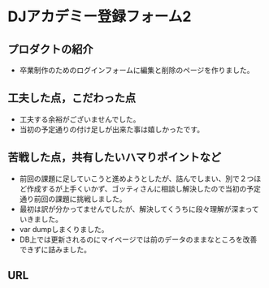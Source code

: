 # DJアカデミー登録フォーム2

## プロダクトの紹介

- 卒業制作のためのログインフォームに編集と削除のページを作りました。

## 工夫した点，こだわった点

- 工夫する余裕がございませんでした。
- 当初の予定通りの付け足しが出来た事は嬉しかったです。

## 苦戦した点，共有したいハマりポイントなど

- 前回の課題に足していこうと進めようとしたが、詰んでしまい、別で２つほど作成するが上手くいかず、ゴッティさんに相談し解決したので当初の予定通り前回の課題に挑戦しました。
- 最初は訳が分かってませんでしたが、解決してくうちに段々理解が深まっていきました。
- var dumpしまくりました。
- DB上では更新されるのにマイページでは前のデータのままなところを改善できずに詰みました。

## URL



